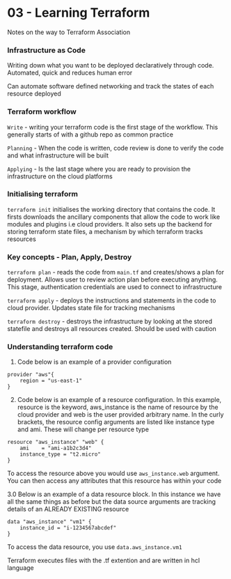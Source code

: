 # 03 - Learning Terraform 

Notes on the way to Terraform Association 

### Infrastructure as Code

Writing down what you want to be deployed declaratively through code. Automated, quick and reduces human error

Can automate software defined networking and track the states of each resource deployed 

### Terraform workflow

`Write` - writing your terraform code is the first stage of the workflow. This generally starts of with a github repo as common practice 

`Planning` - When the code is written, code review is done to verify the code and what infrastructure will be built 

`Applying` - Is the last stage where you are ready to provision the infrastructure on the cloud platforms

### Initialising terraform 

`terraform init` initialises the working directory that contains the code. It firsts downloads the ancillary components that allow the code to work like modules and plugins i.e cloud providers. It also sets up the backend for storing terraform state files, a mechanism by which terraform tracks resources 

### Key concepts - Plan, Apply, Destroy 

`terraform plan` -  reads the code from `main.tf` and creates/shows a plan for deployment. Allows user to review action plan before executing anything. This stage, authentication credentials are used to connect to infrastructure 

`terraform apply` -  deploys the instructions and statements in the code to cloud provider. Updates state file for tracking mechanisms 

`terraform destroy` - destroys the infrastructure by looking at the stored statefile and destroys all resources created. Should be used with caution

### Understanding terraform code

01. Code below is an example of a provider configuration

```
provider "aws"{
    region = "us-east-1"
}
```

02. Code below is an example of a resource configuration. In this example, resource is the keyword, aws_instance is the name of resource by the cloud provider and web is the user provided arbitrary name. In the curly brackets, the resource config arguments are listed like instance type and ami. These will change per resource type 

```
resource "aws_instance" "web" {
    ami    = "ami-a1b2c3d4"
    instance_type = "t2.micro"
}
```

To access the resource above you would use `aws_instance.web` argument. You can then access any attributes that this resource has within your code 

3.0 Below is an example of a data resource block. In this instance we have all the same things as before but the data source arguments are tracking details of an ALREADY EXISTING resource 

```
data "aws_instance" "vm1" {
    instance_id = "i-1234567abcdef"
}
```

To access the data resource, you use `data.aws_instance.vm1` 

Terraform executes files with the .tf extention and are written in hcl language 




